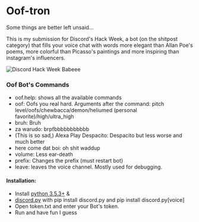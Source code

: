 # Oof-tron
Some things are better left unsaid...

This is my submission for Discord's Hack Week, a bot (on the shitpost category) that fills your voice chat with words more elegant than Allan Poe's poems, more colorful than Picasso's paintings and more inspiring than instagram's influencers. 

![Discord Hack Week Babeee](https://cdn-images-1.medium.com/max/2560/1*lh6NS8hx0pu5mlZeSqnu5w.jpeg "The most wonderful event")

### **Oof Bot's Commands**
- oof.help: shows all the available commands
- oof: Oofs you real hard. Arguments after the command: pitch level/oofs/chewbacca/demon/heliumed (personal favorite)/high/ultra_high
- bruh: Bruh
- za warudo: brpfbbbbbbbbbbb
- (This is so sad,) Alexa Play Despacito: Despacito but less worse and much better
- here come dat boi: oh shit waddup
- volume: Less ear-death
- prefix: Changes the prefix (must restart bot)
- leave: leaves the voice channel. Mostly used for debugging.

#### **Installation:**
- Install [python 3.5.3+](https://www.python.org/) &
- [discord.py](https://github.com/Rapptz/discord.py) with pip install discord.py and pip install discord.py[voice]
- Open token.txt and enter your Bot's token. 
- Run and have fun I guess

